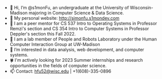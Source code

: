 - 👋 Hi, I’m @s1monFu, an undergraduate at the University of Wisconsin-Madison majoring in Computer Science & Data Science.
- 💼 My personal website: http://simonfu.s1mondev.com
- 📜 I am a peer mentor for CS 537 Intro to Operating Systems in Professor Remzi's section and CS 354 Intro to Computer Systems in Professor Deppler's section this Fall 2022.
- 🔬 I am a lab member of People and Robots Laboratory under the Human Computer Interaction Group at UW-Madison
- 👀 I’m interested in data analysis, web development, and computer systems.
- 🍀 I'm actively looking for 2023 Summer internships and research opportunities in the fields of computer science.
- 📫 Contact: hfu52@wisc.edu | +1(608)-335-0896
